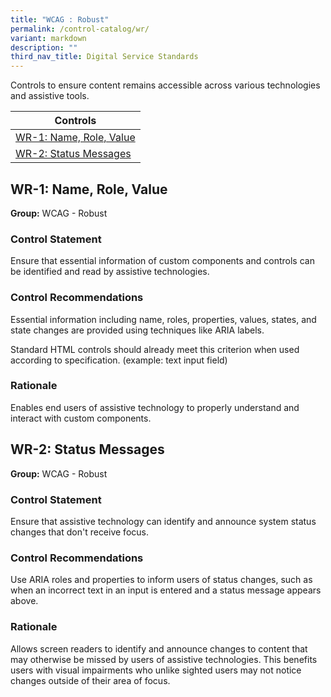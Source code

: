 ```yaml
---
title: "WCAG : Robust"
permalink: /control-catalog/wr/
variant: markdown
description: ""
third_nav_title: Digital Service Standards
---
```

Controls to ensure content remains accessible across various technologies and assistive tools.

| Controls                                         |
| ------------------------------------------------ |
| [WR-1: Name, Role, Value](#wr-1-name-role-value) |
| [WR-2: Status Messages](#wr-2-status-messages)   |

## WR-1: Name, Role, Value

**Group:** WCAG - Robust

### Control Statement

Ensure that essential information of custom components and controls can be identified and read by assistive technologies.

### Control Recommendations

Essential information including name, roles, properties, values, states, and state changes are provided using techniques like ARIA labels.

Standard HTML controls should already meet this criterion when used according to specification. (example: text input field)

### Rationale

Enables end users of assistive technology to properly understand and interact with custom components.

## WR-2: Status Messages

**Group:** WCAG - Robust

### Control Statement

Ensure that assistive technology can identify and announce system status changes that don&#39;t receive focus.

### Control Recommendations

Use ARIA roles and properties to inform users of status changes, such as when an incorrect text in an input is entered and a status message appears above.

### Rationale

Allows screen readers to identify and announce changes to content that may otherwise be missed by users of assistive technologies. This benefits users with visual impairments who unlike sighted users may not notice changes outside of their area of focus.